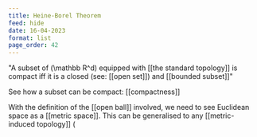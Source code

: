 ```yaml
---
title: Heine-Borel Theorem
feed: hide
date: 16-04-2023
format: list
page_order: 42
---
```



"A subset of  \(\mathbb R^d\)  equipped with [[the standard topology]] is compact iff it is a closed (see: [[open set]]) and [[bounded subset]]"

See how a subset can be compact: [[compactness]]

With the definition of the [[open ball]] involved, we need to see Euclidean space as a [[metric space]]. This can be generalised to any [[metric-induced topology]] \(